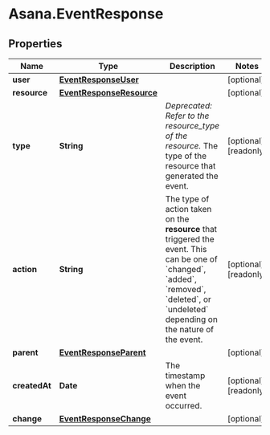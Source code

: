 # Asana.EventResponse

## Properties

Name | Type | Description | Notes
------------ | ------------- | ------------- | -------------
**user** | [**EventResponseUser**](EventResponseUser.md) |  | [optional] 
**resource** | [**EventResponseResource**](EventResponseResource.md) |  | [optional] 
**type** | **String** | *Deprecated: Refer to the resource_type of the resource.* The type of the resource that generated the event. | [optional] [readonly] 
**action** | **String** | The type of action taken on the **resource** that triggered the event.  This can be one of &#x60;changed&#x60;, &#x60;added&#x60;, &#x60;removed&#x60;, &#x60;deleted&#x60;, or &#x60;undeleted&#x60; depending on the nature of the event. | [optional] [readonly] 
**parent** | [**EventResponseParent**](EventResponseParent.md) |  | [optional] 
**createdAt** | **Date** | The timestamp when the event occurred. | [optional] [readonly] 
**change** | [**EventResponseChange**](EventResponseChange.md) |  | [optional] 


